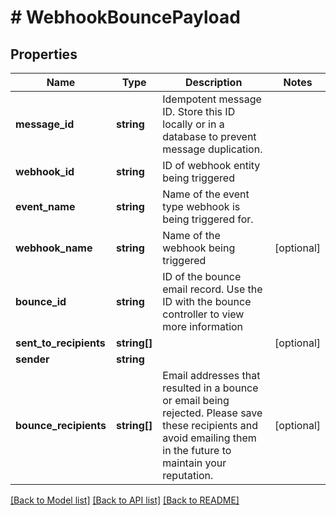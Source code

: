 # # WebhookBouncePayload

## Properties

Name | Type | Description | Notes
------------ | ------------- | ------------- | -------------
**message_id** | **string** | Idempotent message ID. Store this ID locally or in a database to prevent message duplication. | 
**webhook_id** | **string** | ID of webhook entity being triggered | 
**event_name** | **string** | Name of the event type webhook is being triggered for. | 
**webhook_name** | **string** | Name of the webhook being triggered | [optional] 
**bounce_id** | **string** | ID of the bounce email record. Use the ID with the bounce controller to view more information | 
**sent_to_recipients** | **string[]** |  | [optional] 
**sender** | **string** |  | 
**bounce_recipients** | **string[]** | Email addresses that resulted in a bounce or email being rejected. Please save these recipients and avoid emailing them in the future to maintain your reputation. | [optional] 

[[Back to Model list]](../../README#documentation-for-models) [[Back to API list]](../../README#documentation-for-api-endpoints) [[Back to README]](../../README)



